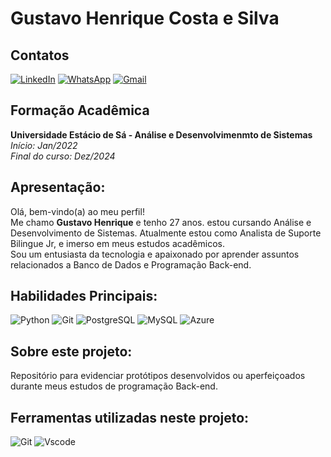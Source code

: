  # <span> **Gustavo Henrique Costa e Silva** </span>
</h1>

## Contatos

[![LinkedIn](https://img.shields.io/badge/LinkedIn-0077B5?style=for-the-badge&logo=linkedin&logoColor=white)](https://www.linkedin.com/in/gustavo-silva-663186276/) [![WhatsApp](https://img.shields.io/badge/WhatsApp-25D366?style=for-the-badge&logo=whatsapp&logoColor=white)](https://wa.me/+5521972262615) [![Gmail](https://img.shields.io/badge/Gmail-333333?style=for-the-badge&logo=gmail&logoColor=red)](mailto:guga.h.costaesilva@gmail.com)

## Formação Acadêmica 
**Universidade Estácio de Sá -  Análise e Desenvolvimenmto de Sistemas**<br/>
*Início: Jan/2022* <br/>
*Final do curso: Dez/2024*

## Apresentação: <br/>
Olá, bem-vindo(a) ao meu perfil! <br/> 
Me chamo **Gustavo Henrique** e tenho 27 anos. estou cursando Análise e Desenvolvimento de Sistemas. Atualmente estou como Analista de Suporte Bilingue Jr, e imerso em meus estudos acadêmicos. <br/>
Sou um entusiasta da tecnologia e apaixonado por aprender assuntos relacionados a Banco de Dados e Programação Back-end.



## Habilidades Principais:  <br/> 

![Python](https://img.shields.io/badge/python-3670A0?style=for-the-badge&logo=python&logoColor=ffdd54)
![Git](https://img.shields.io/badge/GIT-E44C30?style=for-the-badge&logo=git&logoColor=white)
![PostgreSQL](https://img.shields.io/badge/PostgreSQL-000?style=for-the-badge&logo=postgresql)
![MySQL](https://img.shields.io/badge/MySQL-00000F?style=for-the-badge&logo=mysql&logoColor=white)
![Azure](https://img.shields.io/badge/Azure-blue?style=for-the-badge&logo=microsoft%20azure&logoColor=blue&labelColor=FFFFFF&link=https%3A%2F%2Fimages.app.goo.gl%2FK7PN1jYJd57x4q7A8)



## Sobre este projeto: <br/> 
Repositório para evidenciar protótipos desenvolvidos ou aperfeiçoados durante meus estudos de programação Back-end.

## Ferramentas utilizadas neste projeto:

![Git](https://img.shields.io/badge/GIT-E44C30?style=for-the-badge&logo=git&logoColor=white)
![Vscode](https://img.shields.io/badge/Vscode-007ACC?style=for-the-badge&logo=visual-studio-code&logoColor=white)
